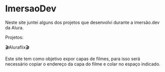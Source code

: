 # ImersaoDev

Neste site juntei alguns dos projetos que desenvolvi durante a imersão.dev da Alura.

Projetos:

🎬Aluraflix🎬

Este site tem como objetivo expor capas de filmes, para isso será necessário copiar o endereço da capa do filme e colar no espaço indicado.
